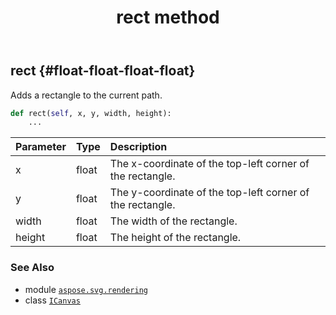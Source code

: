 ﻿---
title: rect method
second_title: Aspose.SVG for Python via .NET API References
description: 
type: docs
weight: 210
url: /python-net/aspose.svg.rendering/icanvas/rect/
is_root: false
---

## rect {#float-float-float-float}

Adds a rectangle to the current path.



```python
def rect(self, x, y, width, height):
    ...
```


| Parameter | Type | Description |
| :- | :- | :- |
| x | float | The x-coordinate of the top-left corner of the rectangle. |
| y | float | The y-coordinate of the top-left corner of the rectangle. |
| width | float | The width of the rectangle. |
| height | float | The height of the rectangle. |



### See Also
* module [`aspose.svg.rendering`](../../)
* class [`ICanvas`](/svg/python-net/aspose.svg.rendering/icanvas)
